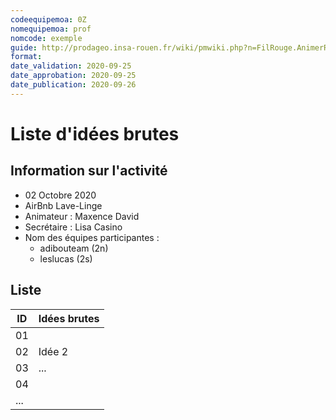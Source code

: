 ```yaml
---
codeequipemoa: 0Z
nomequipemoa: prof
nomcode: exemple
guide: http://prodageo.insa-rouen.fr/wiki/pmwiki.php?n=FilRouge.AnimerRemueMeninge
format:
date_validation: 2020-09-25
date_approbation: 2020-09-25
date_publication: 2020-09-26
---
```


# Liste d'idées brutes

## Information sur l'activité
- 02 Octobre 2020
- AirBnb Lave-Linge
- Animateur : Maxence David
- Secrétaire : Lisa Casino
- Nom des équipes participantes : 
  - adibouteam (2n)
  - leslucas (2s)

## Liste

| ID 	| Idées brutes 	|
|----	|--------------	|
| 01 	|        	|
| 02 	| Idée 2       	|
| 03 	| ...         	|
| 04 	|              	|
| ...	|              	|
